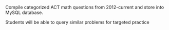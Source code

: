 Compile categorized ACT math questions from 2012-current and store into MySQL database.

Students will be able to query similar problems for targeted practice
